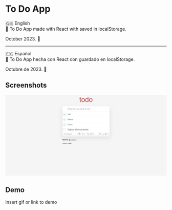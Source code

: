 # To Do App

🇬🇧 English  
📖 To Do App made with React with saved in localStorage.

October 2023. 🚀

---

🇪🇸 Español  
📖 To Do App hecha con React con guardado en localStorage.

Octubre de 2023. 🚀

## Screenshots

![App Screenshot](/client/public/project-todo2.png)

## Demo

Insert gif or link to demo
